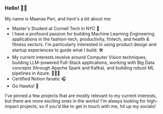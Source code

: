 ### Hello! 👋🏽

My name is Maanas Peri, and here's a bit about me:
- Master's Student at Cornell Tech in NYC 🌃
- I have a profound passion for building Machine Learning Engineering applications in the fashion-tech, productivity, fintech, and health & fitness sectors. I'm particularly interested in using product design and startup experiences to guide what I build. 🛠️
- My current interests revolve around Computer Vision techniques, building LLM-powered Full-Stack applications, working with Big Data concepts (through Apache Spark and Kafka), and building robust ML pipelines in Azure. 🧑🏽‍💻
- Certified Notion fanatic 🎧 
- Go Hawks! 🏈 

I've pinned a few projects that are mostly relevant to my current interests, but there are more exciting ones in the works! I'm always looking for high-impact projects, so if you'd like to get in touch with me, hit up my socials!
